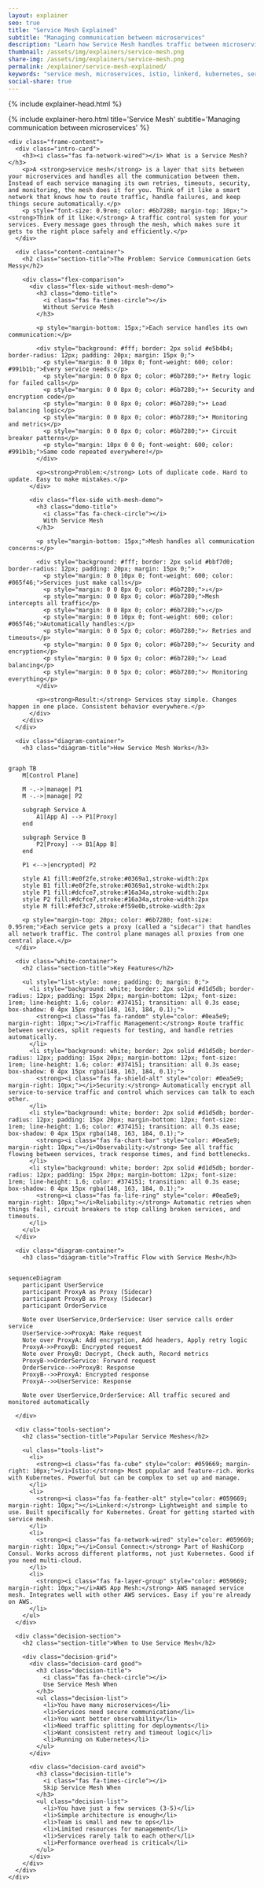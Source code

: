 ```yaml
---
layout: explainer
seo: true
title: "Service Mesh Explained"
subtitle: "Managing communication between microservices"
description: "Learn how Service Mesh handles traffic between microservices. Understand what problems it solves, when to use it, and see how it works through simple diagrams and real examples."
thumbnail: /assets/img/explainers/service-mesh.png
share-img: /assets/img/explainers/service-mesh.png
permalink: /explainer/service-mesh-explained/
keywords: "service mesh, microservices, istio, linkerd, kubernetes, service to service communication, sidecar proxy, traffic management"
social-share: true
---
```


{% include explainer-head.html %}

<style>

/* Comparison Demos */
.without-mesh-demo {
  background: linear-gradient(135deg, #fef8f8 0%, #fdf2f2 100%);
  border-color: #e5b4b4;
}

.with-mesh-demo {
  background: linear-gradient(135deg, #f6fdf9 0%, #f0fdf4 100%);
  border-color: #bbf7d0;
}

.without-mesh-demo .demo-title {
  color: #b91c1c;
}

.with-mesh-demo .demo-title {
  color: #059669;
}

/* Feature Cards */
.feature-card {
  background: linear-gradient(135deg, #f0f9ff 0%, #e0f2fe 100%);
  border: 2px solid #0ea5e9;
  border-radius: 12px;
  padding: 25px;
  margin-bottom: 20px;
  transition: all 0.3s ease;
  box-shadow: 0 4px 15px rgba(14, 165, 233, 0.1);
}

.feature-card:hover {
  transform: translateY(-3px);
  box-shadow: 0 8px 25px rgba(14, 165, 233, 0.2);
}

.feature-title {
  color: #0c4a6e;
  font-size: 1.3rem;
  font-weight: 700;
  margin: 0 0 15px 0;
  display: flex;
  align-items: center;
  gap: 10px;
}

.feature-description {
  color: #374151;
  margin-bottom: 10px;
  line-height: 1.6;
}

/* Tools Section */
.tools-section {
  margin: 50px 0;
  padding: 40px;
  background: linear-gradient(135deg, #f8fafc 0%, #f1f5f9 100%);
  border-radius: 16px;
  border: 2px solid #cbd5e1;
}

.tools-list {
  list-style: none;
  padding: 0;
  margin: 0;
}

.tools-list li {
  background: white;
  border: 2px solid #d1d5db;
  border-radius: 12px;
  padding: 20px;
  margin-bottom: 15px;
  font-size: 1.1rem;
  line-height: 1.6;
  color: #374151;
  transition: all 0.3s ease;
  box-shadow: 0 4px 15px rgba(148, 163, 184, 0.1);
}

.tools-list li:hover {
  transform: translateY(-3px);
  box-shadow: 0 8px 25px rgba(148, 163, 184, 0.2);
}

.tools-list li strong {
  color: #1e40af;
  font-weight: 700;
}

/* Decision Section */
.decision-section {
  margin: 50px 0;
  padding: 40px;
  background: #f8fafc;
  border-radius: 16px;
  border: 2px solid #e2e8f0;
}

.decision-grid {
  display: grid;
  grid-template-columns: 1fr 1fr;
  gap: 30px;
  margin: 30px 0;
}

.decision-card {
  padding: 25px;
  border-radius: 12px;
  border: 3px solid;
  background: white;
}

.decision-card.good {
  border-color: #059669;
  background: linear-gradient(135deg, #f0fdf4 0%, #ecfdf5 100%);
}

.decision-card.avoid {
  border-color: #b91c1c;
  background: linear-gradient(135deg, #fef2f2 0%, #fef2f2 100%);
}

.decision-title {
  font-size: 1.4rem;
  font-weight: 700;
  margin: 0 0 20px 0;
  display: flex;
  align-items: center;
  gap: 10px;
}

.decision-card.good .decision-title {
  color: #059669;
}

.decision-card.avoid .decision-title {
  color: #b91c1c;
}

.decision-list {
  margin: 0;
  padding-left: 0;
  list-style: none;
}

.decision-list li {
  margin-bottom: 10px;
  padding-left: 25px;
  position: relative;
  line-height: 1.6;
  color: #374151;
}

.decision-card.good .decision-list li::before {
  content: "✓";
  position: absolute;
  left: 0;
  color: #059669;
  font-weight: bold;
}

.decision-card.avoid .decision-list li::before {
  content: "✗";
  position: absolute;
  left: 0;
  color: #b91c1c;
  font-weight: bold;
}

/* Diagram Container */
.diagram-container {
  margin: 40px 0;
  padding: 30px;
  background: #f8fafc;
  border-radius: 16px;
  border: 2px solid #e2e8f0;
  text-align: center;
}

.diagram-title {
  font-size: 1.6rem;
  font-weight: 700;
  color: #374151;
  margin-bottom: 25px;
}

/* Mobile Responsiveness */
@media (max-width: 768px) {
  body {
    padding: 10px !important;
  }
  
  .explainer-frame {
    margin: 0;
    border-radius: 12px;
  }
  
  .hero-title {
    font-size: 2.2rem;
  }
  
  .hero-subtitle {
    font-size: 1rem;
  }
  
  .hero-header {
    padding: 30px 20px;
  }
  
  .frame-content {
    padding: 20px 15px;
  }
  
  .decision-grid {
    grid-template-columns: 1fr;
    gap: 20px;
  }
  
  .feature-card {
    padding: 20px 15px;
  }
  
  .branding {
    position: static;
    display: inline-block;
    margin-bottom: 15px;
    font-size: 14px;
    padding: 8px 16px;
  }
  
  .section-title {
    font-size: 1.6rem;
  }
  
  .diagram-container,
  .decision-section,
  .tools-section {
    margin: 30px 0;
    padding: 25px 15px;
  }
}

@media (max-width: 480px) {
  .hero-header {
    padding: 25px 15px;
  }
  
  .hero-title {
    font-size: 1.8rem;
    line-height: 1.2;
  }
  
  .hero-subtitle {
    font-size: 0.9rem;
  }
  
  .frame-content {
    padding: 15px 10px;
  }
  
  .intro-card {
    padding: 15px;
    margin-bottom: 25px;
  }
  
  .feature-card {
    padding: 18px 15px;
  }
  
  .decision-card {
    padding: 20px 15px;
  }
  
  .section-title {
    font-size: 1.4rem;
    margin-bottom: 25px;
  }
}
</style>

<div class="explainer">
  <div class="explainer-frame">
    {% include explainer-hero.html title='Service Mesh' subtitle='Managing communication between microservices' %}
    
    <div class="frame-content">
      <div class="intro-card">
        <h3><i class="fas fa-network-wired"></i> What is a Service Mesh?</h3>
        <p>A <strong>service mesh</strong> is a layer that sits between your microservices and handles all the communication between them. Instead of each service managing its own retries, timeouts, security, and monitoring, the mesh does it for you. Think of it like a smart network that knows how to route traffic, handle failures, and keep things secure automatically.</p>
        <p style="font-size: 0.9rem; color: #6b7280; margin-top: 10px;"><strong>Think of it like:</strong> A traffic control system for your services. Every message goes through the mesh, which makes sure it gets to the right place safely and efficiently.</p>
      </div>

      <div class="content-container">
        <h2 class="section-title">The Problem: Service Communication Gets Messy</h2>
        
        <div class="flex-comparison">
          <div class="flex-side without-mesh-demo">
            <h3 class="demo-title">
              <i class="fas fa-times-circle"></i>
              Without Service Mesh
            </h3>
            
            <p style="margin-bottom: 15px;">Each service handles its own communication:</p>
            
            <div style="background: #fff; border: 2px solid #e5b4b4; border-radius: 12px; padding: 20px; margin: 15px 0;">
              <p style="margin: 0 0 10px 0; font-weight: 600; color: #991b1b;">Every service needs:</p>
              <p style="margin: 0 0 8px 0; color: #6b7280;">• Retry logic for failed calls</p>
              <p style="margin: 0 0 8px 0; color: #6b7280;">• Security and encryption code</p>
              <p style="margin: 0 0 8px 0; color: #6b7280;">• Load balancing logic</p>
              <p style="margin: 0 0 8px 0; color: #6b7280;">• Monitoring and metrics</p>
              <p style="margin: 0 0 8px 0; color: #6b7280;">• Circuit breaker patterns</p>
              <p style="margin: 10px 0 0 0; font-weight: 600; color: #991b1b;">Same code repeated everywhere!</p>
            </div>
            
            <p><strong>Problem:</strong> Lots of duplicate code. Hard to update. Easy to make mistakes.</p>
          </div>
          
          <div class="flex-side with-mesh-demo">
            <h3 class="demo-title">
              <i class="fas fa-check-circle"></i>
              With Service Mesh
            </h3>
            
            <p style="margin-bottom: 15px;">Mesh handles all communication concerns:</p>
            
            <div style="background: #fff; border: 2px solid #bbf7d0; border-radius: 12px; padding: 20px; margin: 15px 0;">
              <p style="margin: 0 0 10px 0; font-weight: 600; color: #065f46;">Services just make calls</p>
              <p style="margin: 0 0 8px 0; color: #6b7280;">↓</p>
              <p style="margin: 0 0 8px 0; color: #6b7280;">Mesh intercepts all traffic</p>
              <p style="margin: 0 0 8px 0; color: #6b7280;">↓</p>
              <p style="margin: 0 0 10px 0; font-weight: 600; color: #065f46;">Automatically handles:</p>
              <p style="margin: 0 0 5px 0; color: #6b7280;">✓ Retries and timeouts</p>
              <p style="margin: 0 0 5px 0; color: #6b7280;">✓ Security and encryption</p>
              <p style="margin: 0 0 5px 0; color: #6b7280;">✓ Load balancing</p>
              <p style="margin: 0 0 5px 0; color: #6b7280;">✓ Monitoring everything</p>
            </div>
            
            <p><strong>Result:</strong> Services stay simple. Changes happen in one place. Consistent behavior everywhere.</p>
          </div>
        </div>
      </div>

      <div class="diagram-container">
        <h3 class="diagram-title">How Service Mesh Works</h3>
        
<pre><code class="language-mermaid">
graph TB
    M[Control Plane]
    
    M -.->|manage| P1
    M -.->|manage| P2
    
    subgraph Service A
        A1[App A] --> P1[Proxy]
    end
    
    subgraph Service B
        P2[Proxy] --> B1[App B]
    end
    
    P1 <-->|encrypted| P2
    
    style A1 fill:#e0f2fe,stroke:#0369a1,stroke-width:2px
    style B1 fill:#e0f2fe,stroke:#0369a1,stroke-width:2px
    style P1 fill:#dcfce7,stroke:#16a34a,stroke-width:2px
    style P2 fill:#dcfce7,stroke:#16a34a,stroke-width:2px
    style M fill:#fef3c7,stroke:#f59e0b,stroke-width:2px
</code></pre>
        
        <p style="margin-top: 20px; color: #6b7280; font-size: 0.95rem;">Each service gets a proxy (called a "sidecar") that handles all network traffic. The control plane manages all proxies from one central place.</p>
      </div>

      <div class="white-container">
        <h2 class="section-title">Key Features</h2>
        
        <ul style="list-style: none; padding: 0; margin: 0;">
          <li style="background: white; border: 2px solid #d1d5db; border-radius: 12px; padding: 15px 20px; margin-bottom: 12px; font-size: 1rem; line-height: 1.6; color: #374151; transition: all 0.3s ease; box-shadow: 0 4px 15px rgba(148, 163, 184, 0.1);">
            <strong><i class="fas fa-random" style="color: #0ea5e9; margin-right: 10px;"></i>Traffic Management:</strong> Route traffic between services, split requests for testing, and handle retries automatically.
          </li>
          <li style="background: white; border: 2px solid #d1d5db; border-radius: 12px; padding: 15px 20px; margin-bottom: 12px; font-size: 1rem; line-height: 1.6; color: #374151; transition: all 0.3s ease; box-shadow: 0 4px 15px rgba(148, 163, 184, 0.1);">
            <strong><i class="fas fa-shield-alt" style="color: #0ea5e9; margin-right: 10px;"></i>Security:</strong> Automatically encrypt all service-to-service traffic and control which services can talk to each other.
          </li>
          <li style="background: white; border: 2px solid #d1d5db; border-radius: 12px; padding: 15px 20px; margin-bottom: 12px; font-size: 1rem; line-height: 1.6; color: #374151; transition: all 0.3s ease; box-shadow: 0 4px 15px rgba(148, 163, 184, 0.1);">
            <strong><i class="fas fa-chart-bar" style="color: #0ea5e9; margin-right: 10px;"></i>Observability:</strong> See all traffic flowing between services, track response times, and find bottlenecks.
          </li>
          <li style="background: white; border: 2px solid #d1d5db; border-radius: 12px; padding: 15px 20px; margin-bottom: 12px; font-size: 1rem; line-height: 1.6; color: #374151; transition: all 0.3s ease; box-shadow: 0 4px 15px rgba(148, 163, 184, 0.1);">
            <strong><i class="fas fa-life-ring" style="color: #0ea5e9; margin-right: 10px;"></i>Reliability:</strong> Automatic retries when things fail, circuit breakers to stop calling broken services, and timeouts.
          </li>
        </ul>
      </div>

      <div class="diagram-container">
        <h3 class="diagram-title">Traffic Flow with Service Mesh</h3>
        
<pre><code class="language-mermaid">
sequenceDiagram
    participant UserService
    participant ProxyA as Proxy (Sidecar)
    participant ProxyB as Proxy (Sidecar)
    participant OrderService
    
    Note over UserService,OrderService: User service calls order service
    UserService->>ProxyA: Make request
    Note over ProxyA: Add encryption, Add headers, Apply retry logic
    ProxyA->>ProxyB: Encrypted request
    Note over ProxyB: Decrypt, Check auth, Record metrics
    ProxyB->>OrderService: Forward request
    OrderService-->>ProxyB: Response
    ProxyB-->>ProxyA: Encrypted response
    ProxyA-->>UserService: Response
    
    Note over UserService,OrderService: All traffic secured and monitored automatically
</code></pre>
      </div>

      <div class="tools-section">
        <h2 class="section-title">Popular Service Meshes</h2>
        
        <ul class="tools-list">
          <li>
            <strong><i class="fas fa-cube" style="color: #059669; margin-right: 10px;"></i>Istio:</strong> Most popular and feature-rich. Works with Kubernetes. Powerful but can be complex to set up and manage.
          </li>
          <li>
            <strong><i class="fas fa-feather-alt" style="color: #059669; margin-right: 10px;"></i>Linkerd:</strong> Lightweight and simple to use. Built specifically for Kubernetes. Great for getting started with service mesh.
          </li>
          <li>
            <strong><i class="fas fa-network-wired" style="color: #059669; margin-right: 10px;"></i>Consul Connect:</strong> Part of HashiCorp Consul. Works across different platforms, not just Kubernetes. Good if you need multi-cloud.
          </li>
          <li>
            <strong><i class="fas fa-layer-group" style="color: #059669; margin-right: 10px;"></i>AWS App Mesh:</strong> AWS managed service mesh. Integrates well with other AWS services. Easy if you're already on AWS.
          </li>
        </ul>
      </div>

      <div class="decision-section">
        <h2 class="section-title">When to Use Service Mesh</h2>
        
        <div class="decision-grid">
          <div class="decision-card good">
            <h3 class="decision-title">
              <i class="fas fa-check-circle"></i>
              Use Service Mesh When
            </h3>
            <ul class="decision-list">
              <li>You have many microservices</li>
              <li>Services need secure communication</li>
              <li>You want better observability</li>
              <li>Need traffic splitting for deployments</li>
              <li>Want consistent retry and timeout logic</li>
              <li>Running on Kubernetes</li>
            </ul>
          </div>
          
          <div class="decision-card avoid">
            <h3 class="decision-title">
              <i class="fas fa-times-circle"></i>
              Skip Service Mesh When
            </h3>
            <ul class="decision-list">
              <li>You have just a few services (3-5)</li>
              <li>Simple architecture is enough</li>
              <li>Team is small and new to ops</li>
              <li>Limited resources for management</li>
              <li>Services rarely talk to each other</li>
              <li>Performance overhead is critical</li>
            </ul>
          </div>
        </div>
      </div>
    </div>
  </div>
</div>

